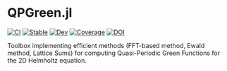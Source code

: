 # QPGreen.jl

[![CI](https://github.com/gregoirepourtier/QPGreen.jl/actions/workflows/ci.yml/badge.svg)](https://github.com/gregoirepourtier/QPGreen.jl/actions/workflows/ci.yml)
[![Stable](https://img.shields.io/badge/docs-stable-blue.svg)](https://github.com/gregoirepourtier/QPGreen.jl/stable/)
[![Dev](https://img.shields.io/badge/docs-dev-blue.svg)](https://gregoirepourtier.github.io/QPGreen.jl/dev/)
[![Coverage](https://codecov.io/gh/gregoirepourtier/QPGreen.jl/branch/main/graph/badge.svg)](https://codecov.io/gh/gregoirepourtier/QPGreen.jl)
[![DOI](https://zenodo.org/badge/842911459.svg)](https://doi.org/10.5281/zenodo.14541485)

Toolbox implementing efficient methods (FFT-based method, Ewald method, Lattice Sums) for computing Quasi-Periodic Green Functions for the 2D Helmholtz equation.
